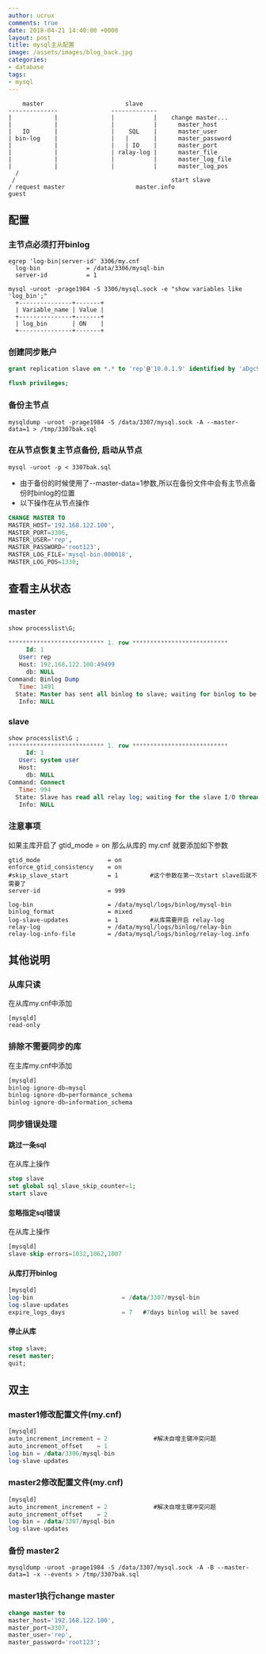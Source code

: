 ```yaml
---
author: ucrux
comments: true
date: 2018-04-21 14:40:00 +0000
layout: post
title: mysql主从配置
image: /assets/images/blog_back.jpg
categories:
- database
tags:
- mysql
---
```


```
    master                       slave
--------------               -------------
|            |               |           |    change master...
|            |               |           |      master_host
|   IO       |               |    SQL    |      master_user
| bin-log    |               |   |       |      master_password
|            |               |   | IO    |      master_port
|            |               | ralay-log |      master_file
|            |               |           |      master_log_file
|            |               |           |      master_log_pos
  /                                            
 /                                            start slave 
/ request master                    master.info
guest
```

<!-- more -->

## 配置

### 主节点必须打开binlog

```shell
egrep 'log-bin|server-id' 3306/my.cnf 
  log-bin             = /data/3306/mysql-bin
  server-id           = 1

mysql -uroot -prage1984 -S 3306/mysql.sock -e "show variables like 'log_bin';"
  +---------------+-------+
  | Variable_name | Value |
  +---------------+-------+
  | log_bin       | ON    |
  +---------------+-------+
```
### 创建同步账户
```sql
grant replication slave on *.* to 'rep'@'10.0.1.9' identified by 'aDgc9tSDK8dQkSWs';

flush privileges;
```

### 备份主节点
```shell
mysqldump -uroot -prage1984 -S /data/3307/mysql.sock -A --master-data=1 > /tmp/3307bak.sql
```

### 在从节点恢复主节点备份, 启动从节点
```shell
mysql -uroot -p < 3307bak.sql
```

- 由于备份的时候使用了--master-data=1参数,所以在备份文件中会有主节点备份时binlog的位置
- 以下操作在从节点操作

```sql
CHANGE MASTER TO
MASTER_HOST='192.168.122.100',
MASTER_PORT=3306,
MASTER_USER='rep',
MASTER_PASSWORD='root123',
MASTER_LOG_FILE='mysql-bin.000018',
MASTER_LOG_POS=1330;
```


## 查看主从状态
### master
```sql
show processlist\G;

*************************** 1. row ***************************
     Id: 1
   User: rep
   Host: 192.168.122.100:49499
     db: NULL
Command: Binlog Dump
   Time: 1491
  State: Master has sent all binlog to slave; waiting for binlog to be updated
   Info: NULL
```


### slave
```sql
show processlist\G ;
*************************** 1. row ***************************
     Id: 1
   User: system user
   Host: 
     db: NULL
Command: Connect
   Time: 994
  State: Slave has read all relay log; waiting for the slave I/O thread to update it
   Info: NULL
```

### 注意事项
如果主库开启了 gtid_mode = on 那么从库的 my.cnf 就要添加如下参数
```
gtid_mode                   = on
enforce_gtid_consistency    = on
#skip_slave_start           = 1         #这个参数在第一次start slave后就不需要了
server-id                   = 999

log-bin                     = /data/mysql/logs/binlog/mysql-bin
binlog_format               = mixed
log-slave-updates           = 1         #从库需要开启 relay-log
relay-log                   = /data/mysql/logs/binlog/relay-bin
relay-log-info-file         = /data/mysql/logs/binlog/relay-log.info
```

## 其他说明

### 从库只读
在从库my.cnf中添加
```
[mysqld]
read-only
```

### 排除不需要同步的库
在主库my.cnf中添加
```sql
[mysqld]
binlog-ignore-db=mysql
binlog-ignore-db=performance_schema
binlog-ignore-db=information_schema
```

### 同步错误处理
#### 跳过一条sql
在从库上操作
```sql
stop slave
set global sql_slave_skip_counter=1;
start slave
```

#### 忽略指定sql错误
在从库上操作
```sql
[mysqld]
slave-skip-errors=1032,1062,1007
```

#### 从库打开binlog
```sql
[mysqld]
log-bin                         = /data/3307/mysql-bin
log-slave-updates
expire_logs_days                = 7   #7days binlog will be saved
```

#### 停止从库
```sql
stop slave;
reset master;
quit;
```

## 双主
### master1修改配置文件(my.cnf)
```sql
[mysqld]
auto_increment_increment = 2             #解决自增主键冲突问题
auto_increment_offset    = 1
log-bin = /data/3306/mysql-bin
log-slave-updates
```
### master2修改配置文件(my.cnf)
```sql
[mysqld]
auto_increment_increment = 2             #解决自增主键冲突问题
auto_increment_offset    = 2
log-bin = /data/3307/mysql-bin
log-slave-updates
```

### 备份 master2
```shell
mysqldump -uroot -prage1984 -S /data/3307/mysql.sock -A -B --master-data=1 -x --events > /tmp/3307bak.sql
```

### master1执行change master
```sql
change master to
master_host='192.168.122.100',
master_port=3307,
master_user='rep',
master_password='root123';
```


